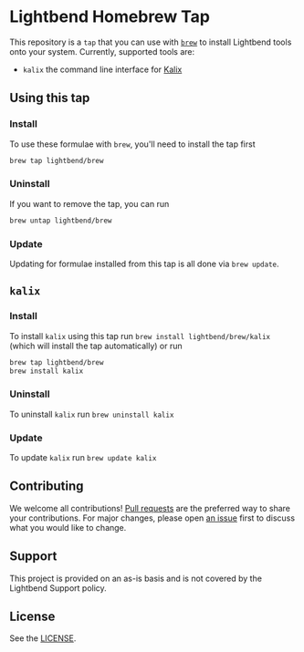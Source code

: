 # Lightbend Homebrew Tap

This repository is a `tap` that you can use with [`brew`](https://brew.sh) to install Lightbend tools onto your system. Currently, supported tools are:

* `kalix` the command line interface for [Kalix](https://kalix.io)

## Using this tap

### Install

To use these formulae with `brew`, you'll need to install the tap first

```bash
brew tap lightbend/brew
```

### Uninstall

If you want to remove the tap, you can run

```bash
brew untap lightbend/brew
```

### Update

Updating for formulae installed from this tap is all done via `brew update`. 

## `kalix`

### Install

To install `kalix` using this tap run `brew install lightbend/brew/kalix` (which will install the tap automatically) or run

```bash
brew tap lightbend/brew
brew install kalix
```

### Uninstall

To uninstall `kalix` run `brew uninstall kalix`

### Update

To update `kalix` run `brew update kalix`

## Contributing

We welcome all contributions! [Pull requests](https://github.com/lightbend/homebrew-brew/pulls) are the preferred way to share your contributions. For major changes, please open [an issue](https://github.com/lightbend/homebrew-brew/issues) first to discuss what you would like to change.

## Support

This project is provided on an as-is basis and is not covered by the Lightbend Support policy.

## License

See the [LICENSE](./LICENSE).
